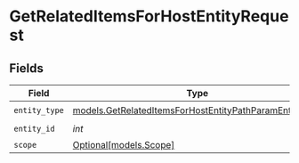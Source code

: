 # GetRelatedItemsForHostEntityRequest


## Fields

| Field                                                                                                                  | Type                                                                                                                   | Required                                                                                                               | Description                                                                                                            |
| ---------------------------------------------------------------------------------------------------------------------- | ---------------------------------------------------------------------------------------------------------------------- | ---------------------------------------------------------------------------------------------------------------------- | ---------------------------------------------------------------------------------------------------------------------- |
| `entity_type`                                                                                                          | [models.GetRelatedItemsForHostEntityPathParamEntityType](../models/getrelateditemsforhostentitypathparamentitytype.md) | :heavy_check_mark:                                                                                                     | N/A                                                                                                                    |
| `entity_id`                                                                                                            | *int*                                                                                                                  | :heavy_check_mark:                                                                                                     | N/A                                                                                                                    |
| `scope`                                                                                                                | [Optional[models.Scope]](../models/scope.md)                                                                           | :heavy_minus_sign:                                                                                                     | N/A                                                                                                                    |